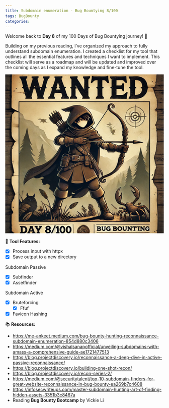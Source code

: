```yaml
---
title: Subdomain enumeration - Bug Bountying 8/100
tags: BugBounty
categories: 
---
```

Welcome back to **Day 8** of my 100 Days of Bug Bountying journey! 🔄

Building on my previous reading, I’ve organized my approach to fully understand subdomain enumeration. I created a checklist for my tool that outlines all the essential features and techniques I want to implement. This checklist will serve as a roadmap and will be updated and improved over the coming days as I expand my knowledge and fine-tune the tool.

![866794753fba562379f7c173553d267c.png](/assets/img/screenshots/BugBounty/866794753fba562379f7c173553d267c.png)

🐍 **Tool Features:**

- [x] Process input with httpx
- [x] Save output to a new directory

Subdomain Passive

- [x] Subfinder
- [x] Assetfinder

Subdomain Active

- [x] Bruteforcing
    - [x] Ffuf
- [x] Favicon Hashing

📚 **Resources:**

- https://me-ankeet.medium.com/bug-bounty-hunting-reconnaissance-subdomain-enumeration-854d880c3406
- https://medium.com/@vishalsanapofficial/unveiling-subdomains-with-amass-a-comprehensive-guide-ae1721477513
- https://blog.projectdiscovery.io/reconnaissance-a-deep-dive-in-active-passive-reconnaissance/
- https://blog.projectdiscovery.io/building-one-shot-recon/
- https://blog.projectdiscovery.io/recon-series-2/
- https://medium.com/@securitytalent/top-10-subdomain-finders-for-great-website-reconnaissance-in-bug-bounty-ea269b7c4608
- https://infosecwriteups.com/master-subdomain-hunting-art-of-finding-hidden-assets-3351b3c8467a
- Reading **Bug Bounty Bootcamp** by Vickie Li
